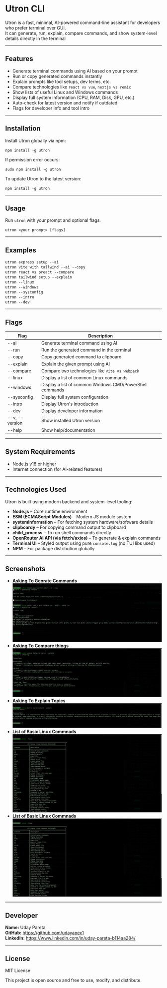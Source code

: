 # Utron CLI

Utron is a fast, minimal, AI-powered command-line assistant for developers who prefer terminal over GUI.  
It can generate, run, explain, compare commands, and show system-level details directly in the terminal


---

## Features

- Generate terminal commands using AI based on your prompt  
- Run or copy generated commands instantly  
- Explain prompts like tool setups, dev terms, etc.  
- Compare technologies like `react vs vue`, `nextjs vs remix`  
- Show lists of useful Linux and Windows commands  
- Display full system information (CPU, RAM, Disk, GPU, etc.)  
- Auto-check for latest version and notify if outdated  
- Flags for developer info and tool intro  

---

## Installation

Install Utron globally via npm:

```
npm install -g utron
```

If permission error occurs:

```
sudo npm install -g utron
```

To update Utron to the latest version:

```
npm install -g utron
```

---

## Usage

Run `utron` with your prompt and optional flags.

```
utron <your prompt> [flags]
```

---

## Examples

```
utron express setup --ai  
utron vite with tailwind --ai --copy  
utron react vs preact --compare  
utron tailwind setup --explain  
utron --linux  
utron --windows  
utron --sysconfig  
utron --intro  
utron --dev
```

---

## Flags

| Flag               | Description                                                    |
|--------------------|----------------------------------------------------------------|
| --ai               | Generate terminal command using AI                             |
| --run              | Run the generated command in the terminal                      |
| --copy             | Copy generated command to clipboard                            |
| --explain          | Explain the given prompt using AI                              |
| --compare          | Compare two technologies like `vite vs webpack`                |
| --linux            | Display a list of common Linux commands                        |
| --windows          | Display a list of common Windows CMD/PowerShell commands       |
| --sysconfig        | Display full system configuration                              |
| --intro            | Display Utron's introduction                                   |
| --dev              | Display developer information                                  |
| --v, --version     | Show installed Utron version                                   |
| --help             | Show help/documentation                                        |

---

## System Requirements

- Node.js v18 or higher  
- Internet connection (for AI-related features)

---

## Technologies Used

Utron is built using modern backend and system-level tooling:

- **Node.js** – Core runtime environment  
- **ESM (ECMAScript Modules)** – Modern JS module system  
- **systeminformation** – For fetching system hardware/software details  
- **clipboardy** – For copying command output to clipboard  
- **child_process** – To run shell commands directly  
- **OpenRouter AI API (via fetch/axios)** – To generate & explain commands  
- **Terminal UI** – Styled output using pure `console.log` (no TUI libs used)  
- **NPM** – For package distribution globally  

---

## Screenshots
 - **Asking To Genrate Commands**
![Step 1](https://raw.githubusercontent.com/udayapex1/Utron/main/public/screenshots/demAi.png)
 - **Asking To Compare things**
![Intro](https://raw.githubusercontent.com/udayapex1/Utron/main/public/screenshots/demoCompare.png)
 - **Asking To Explain Topics**
![AI](https://raw.githubusercontent.com/udayapex1/Utron/main/public/screenshots/demoExplain.png)
 - **List of Basic Linux Commnads** 
![SysConfig](https://raw.githubusercontent.com/udayapex1/Utron/main/public/screenshots/demoLinuxCommand.png)
 - **List of Basic Linux Commnads** 
![SysConfig](https://raw.githubusercontent.com/udayapex1/Utron/main/public/screenshots/demoLinuxCommand.png)


---

## Developer

**Name:** Uday Pareta  
**GitHub:** https://github.com/udayapex1  
**LinkedIn:** https://www.linkedin.com/in/uday-pareta-b114aa284/

---

## License

MIT License

This project is open source and free to use, modify, and distribute.
